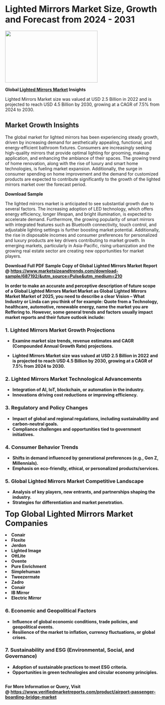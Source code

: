 <H1>Lighted Mirrors Market Size, Growth and Forecast from 2024 - 2031</H1><img class="aligncenter size-medium wp-image-584254" src="https://thirdeyenews.in/wp-content/uploads/2024/09/Global-Market-Research-300x168.jpeg" alt="" width="300" height="168" /><p><strong>Global&nbsp;<a href="https://www.marketsizeandtrends.com/download-sample/687192/&amp;utm_source=Pulse&amp;utm_medium=210">Lighted Mirrors Market</a> Insights</strong></p><p>Lighted Mirrors Market size was valued at USD 2.5 Billion in 2022 and is projected to reach USD 4.5 Billion by 2030, growing at a CAGR of 7.5% from 2024 to 2030.</p><p><h2>Market Growth Insights</h2> <p>The global market for lighted mirrors has been experiencing steady growth, driven by increasing demand for aesthetically appealing, functional, and energy-efficient bathroom fixtures. Consumers are increasingly seeking high-quality mirrors that provide optimal lighting for grooming, makeup application, and enhancing the ambiance of their spaces. The growing trend of home renovation, along with the rise of luxury and smart home technologies, is fueling market expansion. Additionally, the surge in consumer spending on home improvement and the demand for customized products are expected to contribute significantly to the growth of the lighted mirrors market over the forecast period.</p> <p><strong>Download Sample</strong></p> <p>The lighted mirrors market is anticipated to see substantial growth due to several factors. The increasing adoption of LED technology, which offers energy efficiency, longer lifespan, and bright illumination, is expected to accelerate demand. Furthermore, the growing popularity of smart mirrors with integrated features such as Bluetooth connectivity, touch control, and adjustable lighting settings is further boosting market potential. Additionally, the rise in disposable incomes and consumer preferences for personalized and luxury products are key drivers contributing to market growth. In emerging markets, particularly in Asia-Pacific, rising urbanization and the growing real estate sector are creating new opportunities for market players.</p> <p><strong></p><p><span class=""><strong>Download Full PDF Sample Copy of Global Lighted Mirrors Market Report</strong> @ <a href="https://www.marketsizeandtrends.com/download-sample/687192/&amp;utm_source=Pulse&amp;utm_medium=210" target="_blank">https://www.marketsizeandtrends.com/download-sample/687192/&amp;utm_source=Pulse&amp;utm_medium=210</a></span></p><p>In order to make an accurate and perceptive description of future scope of a Global&nbsp;Lighted Mirrors Market Market as Global&nbsp;Lighted Mirrors Market Market of 2025, you need to describe a clear Vision &ndash; What Industry or Linda can you think of for example: Quote from a Technology, healthcare, automotive, renewable energy, name the market you are Reffering to. However, some general trends and factors usually impact market reports and their future outlook include:</p><h3>1.&nbsp;<strong>Lighted Mirrors Market Growth Projections</strong></h3><ul><li>Examine market size trends, revenue estimates and CAGR (Compounded Annual Growth Rate) projections.</li><li><p>Lighted Mirrors Market size was valued at USD 2.5 Billion in 2022 and is projected to reach USD 4.5 Billion by 2030, growing at a CAGR of 7.5% from 2024 to 2030.</p></li></ul><h3>2.&nbsp;<strong>Lighted Mirrors Market Technological Advancements</strong></h3><ul><li>Integration of AI, IoT, blockchain, or automation in the industry.</li><li>Innovations driving cost reductions or improving efficiency.</li></ul><h3>3.&nbsp;<strong>Regulatory and Policy Changes</strong></h3><ul><li>Impact of global and regional regulations, including sustainability and carbon-neutral goals.</li><li>Compliance challenges and opportunities tied to government initiatives.</li></ul><h3>4.&nbsp;<strong>Consumer Behavior Trends</strong></h3><ul><li>Shifts in demand influenced by generational preferences (e.g., Gen Z, Millennials).</li><li>Emphasis on eco-friendly, ethical, or personalized products/services.</li></ul><h3>5.&nbsp;<strong>Global Lighted Mirrors Market Competitive Landscape</strong></h3><ul><li>Analysis of key players, new entrants, and partnerships shaping the industry.</li><li>Strategies for differentiation and market penetration.</li></ul><p data-pm-slice="1 1 []"><span style="color: inherit; font-family: inherit; font-size: 25px;">Top Global Lighted Mirrors Market Companies</span></p><div class="" data-test-id=""><p><li>Conair</li><li> Floxite</li><li> Jerdon</li><li> Lighted Image</li><li> OttLite</li><li> Ovente</li><li> Pure Enrichment</li><li> Simplehuman</li><li> Tweezermate</li><li> Zadro</li><li> Conair</li><li> IB Mirror</li><li> Electric Mirror</li></p></div><h3>6.&nbsp;<strong>Economic and Geopolitical Factors</strong></h3><ul><li>Influence of global economic conditions, trade policies, and geopolitical events.</li><li>Resilience of the market to inflation, currency fluctuations, or global crises.</li></ul><h3>7.&nbsp;<strong>Sustainability and ESG (Environmental, Social, and Governance)</strong></h3><ul><li>Adoption of sustainable practices to meet ESG criteria.</li><li>Opportunities in green technologies and circular economy principles.</li></ul><h2><strong style="font-size: 14px;">For More Information or Query, Visit @&nbsp;</strong><a style="background-color: #ffffff; font-size: 14px;" href="https://www.marketsizeandtrends.com/report/lighted-mirrors-market/" target="_blank">https://www.verifiedmarketreports.com/product/airport-passenger-boarding-bridge-market</a></h2>
